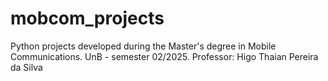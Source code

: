 # mobcom_projects
Python projects developed during the Master's degree in Mobile Communications. UnB - semester 02/2025. Professor: Higo Thaian Pereira da Silva
